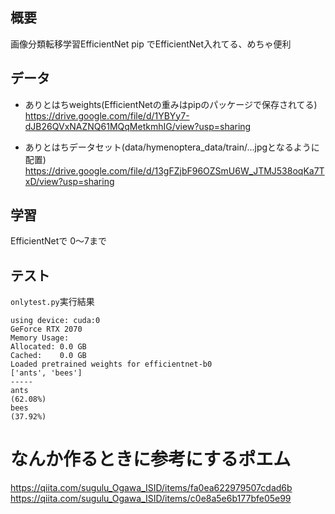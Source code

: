 ## 概要
画像分類転移学習EfficientNet
pip でEfficientNet入れてる、めちゃ便利

## データ
- ありとはちweights(EfficientNetの重みはpipのパッケージで保存されてる)
https://drive.google.com/file/d/1YBYy7-dJB26QVxNAZNQ61MQqMetkmhIG/view?usp=sharing

- ありとはちデータセット(data/hymenoptera_data/train/...jpgとなるように配置)
https://drive.google.com/file/d/13gFZjbF96OZSmU6W_JTMJ538oqKa7TxD/view?usp=sharing
## 学習
EfficientNetで
0～7まで

## テスト
`onlytest.py`実行結果

```
using device: cuda:0
GeForce RTX 2070
Memory Usage:
Allocated: 0.0 GB
Cached:    0.0 GB
Loaded pretrained weights for efficientnet-b0
['ants', 'bees']
-----
ants                                                                        (62.08%)
bees                                                                        (37.92%)
```

# なんか作るときに参考にするポエム
https://qiita.com/sugulu_Ogawa_ISID/items/fa0ea622979507cdad6b
https://qiita.com/sugulu_Ogawa_ISID/items/c0e8a5e6b177bfe05e99